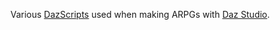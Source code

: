 Various [DazScripts](http://docs.daz3d.com/doku.php/public/software/dazstudio/4/referenceguide/scripting/start) used when making ARPGs with [Daz Studio](https://www.daz3d.com/).
